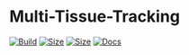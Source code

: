 # Multi-Tissue-Tracking

[![Build](https://img.shields.io/docker/cloud/build/murphs/mtt?style=for-the-badge)](https://hub.docker.com/r/murphs/mtt) 
[![Size](https://img.shields.io/docker/image-size/murphs/mtt/nginx?label=Nginx%20Image%20Size&style=for-the-badge)](https://hub.docker.com/r/murphs/mtt)
[![Size](https://img.shields.io/docker/image-size/murphs/mtt/flask?label=Flask%20Image%20Size&style=for-the-badge)](https://hub.docker.com/r/murphs/mtt)
[![Docs](https://img.shields.io/website?down_color=red&down_message=offline&label=Visit%20Docs&style=for-the-badge&up_color=success&up_message=online&url=https%3A%2F%2Fmtt.murphs.team)](http://mtt.murphs.team)   
